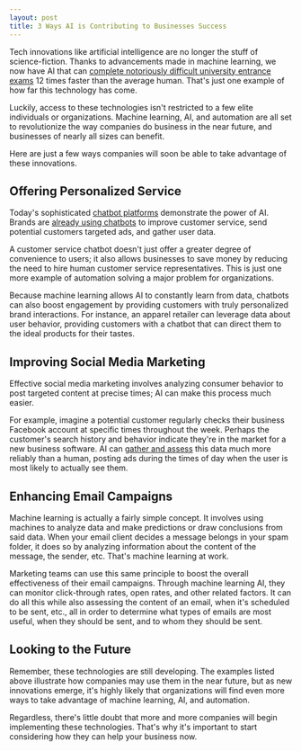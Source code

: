```yaml
---
layout: post
title: 3 Ways AI is Contributing to Businesses Success
---
```


Tech innovations like artificial intelligence are no longer the stuff of science-fiction. Thanks to advancements made in machine learning, we now have AI that can <a href="https://mashable.com/2017/06/12/ai-machine-math/">complete notoriously difficult university entrance exams</a> 12 times faster than the average human. That's just one example of how far this technology has come.

Luckily, access to these technologies isn't restricted to a few elite individuals or organizations. Machine learning, AI, and automation are all set to revolutionize the way companies do business in the near future, and businesses of nearly all sizes can benefit.

Here are just a few ways companies will soon be able to take advantage of these innovations.

## Offering Personalized Service

Today's sophisticated <a href="http://snaps.io/chatbotplatform/">chatbot platforms</a> demonstrate the power of AI. Brands are <a href="https://www.entrepreneur.com/article/299611">already using chatbots</a> to improve customer service, send potential customers targeted ads, and gather user data.

A customer service chatbot doesn't just offer a greater degree of convenience to users; it also allows businesses to save money by reducing the need to hire human customer service representatives. This is just one more example of automation solving a major problem for organizations.

Because machine learning allows AI to constantly learn from data, chatbots can also boost engagement by providing customers with truly personalized brand interactions. For instance, an apparel retailer can leverage data about user behavior, providing customers with a chatbot that can direct them to the ideal products for their tastes.

## Improving Social Media Marketing

Effective social media marketing involves analyzing consumer behavior to post targeted content at precise times; AI can make this process much easier. 

For example, imagine a potential customer regularly checks their business Facebook account at specific times throughout the week. Perhaps the customer's search history and behavior indicate they're in the market for a new business software. AI can <a href="https://www.forbes.com/sites/johnellett/2017/07/27/new-ai-based-tools-are-transforming-social-media-marketing/">gather and assess</a> this data much more reliably than a human, posting ads during the times of day when the user is most likely to actually see them.

## Enhancing Email Campaigns

Machine learning is actually a fairly simple concept. It involves using machines to analyze data and make predictions or draw conclusions from said data. When your email client decides a message belongs in your spam folder, it does so by analyzing information about the content of the message, the sender, etc. That's machine learning at work.

Marketing teams can use this same principle to boost the overall effectiveness of their email campaigns. Through machine learning AI, they can monitor click-through rates, open rates, and other related factors. It can do all this while also assessing the content of an email, when it's scheduled to be sent, etc., all in order to determine what types of emails are most useful, when they should be sent, and to whom they should be sent.

## Looking to the Future

Remember, these technologies are still developing. The examples listed above illustrate how companies may use them in the near future, but as new innovations emerge, it's highly likely that organizations will find even more ways to take advantage of machine learning, AI, and automation. 

Regardless, there's little doubt that more and more companies will begin implementing these technologies. That's why it's important to start considering how they can help your business now.
